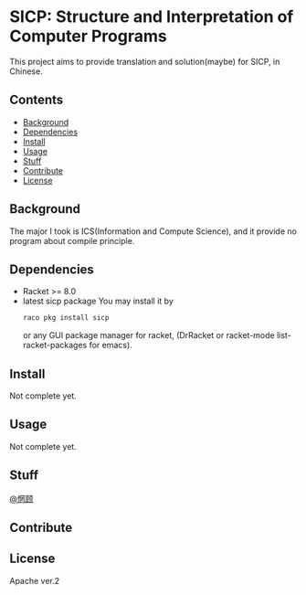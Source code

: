 # SICP: Structure and Interpretation of Computer Programs

This project aims to provide translation and solution(maybe) for SICP, in Chinese.

## Contents

- [Background](#Background)
- [Dependencies](#Dependencies)
- [Install](#Install)
- [Usage](#Usage)
- [Stuff](#Stuff)
- [Contribute](#Contribute)
- [License](#License)

## Background

The major I took is ICS(Information and Compute Science), and it provide no program about compile principle.

## Dependencies

- Racket >= 8.0
- latest sicp package
  You may install it by
   ``` sh
   raco pkg install sicp
   ```
   or any GUI package manager for racket, (DrRacket or racket-mode list-racket-packages for emacs).
   
## Install

Not complete yet.

## Usage

Not complete yet.

## Stuff

[@惘顾](https://github.com/reverberationFromAbyss)

## Contribute

## License
Apache ver.2
